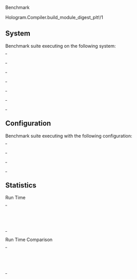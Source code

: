 Benchmark

Hologram.Compiler.build_module_digest_plt!/1

## System

Benchmark suite executing on the following system:

<table style="width: 1%">
  <tr>
    <th style="width: 1%; white-space: nowrap">Operating System</th>
    <td>macOS</td>
  </tr><tr>
    <th style="white-space: nowrap">CPU Information</th>
    <td style="white-space: nowrap">Apple M1 Pro</td>
  </tr><tr>
    <th style="white-space: nowrap">Number of Available Cores</th>
    <td style="white-space: nowrap">10</td>
  </tr><tr>
    <th style="white-space: nowrap">Available Memory</th>
    <td style="white-space: nowrap">16 GB</td>
  </tr><tr>
    <th style="white-space: nowrap">Elixir Version</th>
    <td style="white-space: nowrap">1.16.1</td>
  </tr><tr>
    <th style="white-space: nowrap">Erlang Version</th>
    <td style="white-space: nowrap">26.2.2</td>
  </tr>
</table>

## Configuration

Benchmark suite executing with the following configuration:

<table style="width: 1%">
  <tr>
    <th style="width: 1%">:time</th>
    <td style="white-space: nowrap">1 min</td>
  </tr><tr>
    <th>:parallel</th>
    <td style="white-space: nowrap">1</td>
  </tr><tr>
    <th>:warmup</th>
    <td style="white-space: nowrap">2 s</td>
  </tr>
</table>

## Statistics



Run Time

<table style="width: 1%">
  <tr>
    <th>Name</th>
    <th style="text-align: right">IPS</th>
    <th style="text-align: right">Average</th>
    <th style="text-align: right">Devitation</th>
    <th style="text-align: right">Median</th>
    <th style="text-align: right">99th&nbsp;%</th>
  </tr>

  <tr>
    <td style="white-space: nowrap">has cache</td>
    <td style="white-space: nowrap; text-align: right">8.08</td>
    <td style="white-space: nowrap; text-align: right">0.124 s</td>
    <td style="white-space: nowrap; text-align: right">&plusmn;10.22%</td>
    <td style="white-space: nowrap; text-align: right">0.121 s</td>
    <td style="white-space: nowrap; text-align: right">0.169 s</td>
  </tr>

  <tr>
    <td style="white-space: nowrap">no cache</td>
    <td style="white-space: nowrap; text-align: right">0.86</td>
    <td style="white-space: nowrap; text-align: right">1.16 s</td>
    <td style="white-space: nowrap; text-align: right">&plusmn;4.35%</td>
    <td style="white-space: nowrap; text-align: right">1.15 s</td>
    <td style="white-space: nowrap; text-align: right">1.34 s</td>
  </tr>

</table>


Run Time Comparison

<table style="width: 1%">
  <tr>
    <th>Name</th>
    <th style="text-align: right">IPS</th>
    <th style="text-align: right">Slower</th>
  <tr>
    <td style="white-space: nowrap">has cache</td>
    <td style="white-space: nowrap;text-align: right">8.08</td>
    <td>&nbsp;</td>
  </tr>

  <tr>
    <td style="white-space: nowrap">no cache</td>
    <td style="white-space: nowrap; text-align: right">0.86</td>
    <td style="white-space: nowrap; text-align: right">9.38x</td>
  </tr>

</table>